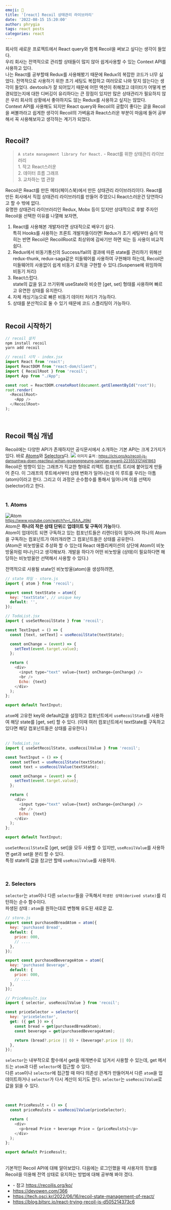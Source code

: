 ```yaml
---
emoji: 📓
title: '[react] Recoil 상태관리 라이브러리'
date: '2022-08-15 15:20:00'
author: phrygia
tags: react posts
categories: react
---
```


회사의 새로운 프로젝트에서 React query와 함께 Recoil을 써보고 싶다는 생각이 들었다. <br>
우리 회사는 전역적으로 관리할 상태들이 많지 않아 쉽게사용할 수 있는 Context API를 사용하고 있다. <br>
나는 React를 공부할때 Redux를 사용해봤기 때문에 Redux의 복잡한 코드가 너무 싫었다. 전역적으로 사용하기 위한 초기 세팅도 복잡하고 여러모로 나와 맞지 않는다는 생각이 들었다. devtools가 잘 되어있기 때문에 어떤 액션이 취해졌고 데이터가 어떻게 변경되었는지에 대한 디버깅이 유리하다는 큰 장점이 있지만 많은 상태관리가 필요하지 않은 우리 회사의 상황에서 좋아하지도 않는 Redux를 사용하고 싶지는 않았다. <br>
Context API를 사용해도 되지만 React query와 Recoil의 궁합이 좋다는 글을 Recoil을 써볼까라고 쉽게한 생각이 Recoil의 가벼움과 React스러운 부분이 마음에 들어 공부해서 꼭 사용해보자고 생각하는 계기가 되었다.<br><br>

## Recoil?

> `A state management library for React.` - React를 위한 상태관리 라이브러리 <br> 1. 작고 React스러운 <br> 2. 데이터 흐름 그래프 <br> 3.
> 교차하는 앱 관찰 <br>

Recoil은 React를 만든 메타(페이스북)에서 만든 상태관리 라이브러리이다. React를 만든 회사에서 직접 상태관리 라이브러리를 만들어 주었으니 React스러운건 당연하다고 할 수 밖에 없다. <br>
유명한 상태관리 라이브러리인 Redux, Mobx 등이 있지만 상대적으로 후발 주자인 Recoil을 선택한 이유를 나열해 보자면, <br>

1. React를 사용해본 개발자라면 상대적으로 배우기 쉽다. <br>
   특히 Hooks를 사용하는 프론트 개발자들이라면! Redux가 초기 세팅부터 숨이 막히는 반면 Recoil은 RecoilRoot로 최상위에 감싸기만 하면 되는 등 사용이 비교적 쉽다.
2. Redux에서 비동기통신의 Success/fail의 결과에 따른 state를 관리하기 위해선 redux-thunk, redux-saga같은 미들웨어를 사용하여 구현해야 하는데, Recoil은 미들웨어의 사용없이 쉽게 비동기 로직을 구현할 수 있다.(Suspense에 위임하여 비동기 처리)
3. React스럽다. <br>
   state의 값을 읽고 쓰기위해 useState와 비슷한 [get, set] 형태를 사용하며 빠르고 유연한 상태를 유지한다.
4. 자체 캐싱기능으로 빠른 비동기 데이터 처리가 가능하다.
5. 상태를 분산적으로 둘 수 있기 때문에 코드 스플리팅이 가능하다. <br><br>

## Recoil 시작하기

```js
// recoil 설치
npm install recoil
yarn add recoil

// recoil 시작 - index.jsx
import React from 'react';
import ReactDOM from "react-dom/client";
import { RecoilRoot } from 'recoil';
import App from "./App";

const root = ReactDOM.createRoot(document.getElementById("root"));
root.render(
  <RecoilRoot>
    <App />
  </RecoilRoot>
);
```

<br>

## Recoil 핵심 개념

Recoil에는 다양한 API가 존재하지만 공식문서에서 소개하는 기본 API는 크게 2가지가 있다. 바로 <a href="https://recoiljs.org/ko/docs/basic-tutorial/atoms" target="_blank">Atoms</a>와 <a href="https://recoiljs.org/ko/docs/basic-tutorial/selectors" target="_blank">Selectors</a>다.
<img src="https://ichi.pro/assets/images/max/724/0*k18qFfsSO5qk27Vc.png">
<small class="from">이미지 출처 : <a href="https://ichi.pro/ko/recoil-js-dansunhwa-doen-reactleul-wihan-goseongneung-sangtae-gwanli-223553121461863" target="_blank">https://ichi.pro/ko/recoil-js-dansunhwa-doen-reactleul-wihan-goseongneung-sangtae-gwanli-223553121461863</a></small> <br>
Recoil은 방향이 있는 그래프가 직교한 형태로 리액트 컴포넌트 트리에 붙어있게 만들어 준다. 이 그래프의 루트에서부터 상태 변화가 일어나는데 이 루트를 우리는 아톰(atom)이라고 한다. 그리고 이 과정은 순수함수를 통해서 일어나며 이를 선택자(selector)라고 한다. <br><br>

### 1. Atoms

![Atom](img/2022-08-15-recoil.png) <br>
<small class="from"><a href="https://www.youtube.com/watch?v=_ISAA_Jt9kI" target="_blank">https://www.youtube.com/watch?v=\_ISAA_Jt9kI</a></small> <br>
Atom은 **하나의 작은 상태 단위**로 **업데이트 및 구독이 가능**하다. <br>
Atom이 업데이트 되면 구독하고 있는 컴포넌트들은 리렌더링이 일어나며 하나의 Atom을 구독하는 컴포넌트가 여러개라면 그 컴포넌트들은 상태를 공유한다. <br>
(Atom은 비눗방울로 추상화 할 수 있는데 React 애플리케이션의 상단에 Atom이 비눗방울처럼 떠나닌다고 생각해보자. 개발을 하다가 어떤 비눗방울 (상태)이 필요하다면 해당하는 비눗방울만 선택해서 사용할 수 있다.) <br>

전역적으로 사용될 state인 비눗방울(atom)을 생성하려면,

```js
// state 파일 - store.js
import { atom } from 'recoil';

export const textState = atom({
  key: 'textState', // unique key
  default: '',
});
```

```js
// TodoList.jsx
import { useSetRecoilState } from 'recoil';

const TextInput = () => {
  const [text, setText] = useRecoilState(textState);

  const onChange = (event) => {
    setText(event.target.value);
  };

  return (
    <div>
      <input type="text" value={text} onChange={onChange} />
      <br />
      Echo: {text}
    </div>
  );
};

export default TextInput;
```

`atom`에 고유한 key와 default값을 설정하고 컴포넌트에서 `useRecoilState`를 사용하여 해당 state를 [get, set] 할 수 있다. (이때 여러 컴포넌트에서 textState를 구독하고 있다면 해당 컴포넌트들은 상태를 공유한다.) <br><br>

```js
// TodoList.jsx
import { useSetRecoilState, useRecoilValue } from 'recoil';

const TextInput = () => {
  const setText = useRecoilState(textState);
  const text = useRecoilValue(textState);

  const onChange = (event) => {
    setText(event.target.value);
  };

  return (
    <div>
      <input type="text" value={text} onChange={onChange} />
      <br />
      Echo: {text}
    </div>
  );
};

export default TextInput;
```

`useSetRecoilState`로 [get, set]을 모두 사용할 수 있지만, `useRcoilValue`를 사용하면 get과 set을 분리 할 수 있다. <br>
특정 state의 값을 참고만 할때 `useRcoilValue`를 사용하자.

<br>

### 2. Selectors

`selector`는 `atom`이나 다른 `selector`들을 구독해서 `파생된 상태(derived state)`를 리턴하는 순수 함수이다. <br>
파생된 상태 : `atom`을 원하는대로 변형해 유도된 새로운 값.

```js
// store.js
export const purchasedBreadAtom = atom({
  key: 'purchased Bread',
  default: {
    price: 000,
    // ....
  },
});

export const purchasedBeverageAtom = atom({
  key: 'purchased Beverage',
  default: {
    price: 000,
    // ....
  },
});
```

```js
// PriceResult.jsx
import { selector, useRecoilValue } from 'recoil';

const priceSelector = selector({
  key: 'priceSelector',
  get: ({ get }) => {
    const bread = get(purchasedBreadAtom);
    const beverage = get(purchasedBeverageAtom);

    return (bread?.price || 0) + (beverage?.price || 0);
  },
});
```

`selector`는 내부적으로 함수에서 get을 매개변수로 넘겨서 사용할 수 있는데, get 메서드는 `atom`과 다른 `selector`에 접근할 수 있다. <br>
다른 `atom`이나 `selector`에 접근할 때 마다 의존성 관계가 만들어져서 다른 `atom`을 업데이트하거나 `selector`가 다시 계산이 되기도 한다. `selector`는 `useRecoilValue`로 값을 읽을 수 있다.

<br>

```js
const PriceResult = () => {
  const priceReulsts = useRecoilValue(priceSelector);

  return (
    <div>
      <p>bread Price + beverage Price = {priceReulsts}</p>
    </div>
  );
};

export default PriceResult;
```

<br>
기본적인 Recoil API에 대해 알아보았다. 다음에는 로그인했을 때 사용자의 정보를 Recoil을 이용해 전역 상태로 유지하는 방법에 대해 공부해 봐야 겠다.<br>

<div class="from add">
    <ul>
        <li>- 참고 <a href="https://recoiljs.org/ko/" target="_blank">https://recoiljs.org/ko/</a></li>
        <li><a href="https://devowen.com/366" taget="_blank">https://devowen.com/366</a></li>
        <li><a href="https://tech.osci.kr/2022/06/16/recoil-state-management-of-react/" target="_blank">https://tech.osci.kr/2022/06/16/recoil-state-management-of-react/</a></li>
        <li><a href="https://blog.bitsrc.io/react-trying-recoil-js-d505214373c6" target="_blank">https://blog.bitsrc.io/react-trying-recoil-js-d505214373c6</a></li>
    </ul>
</div>

```toc

```
